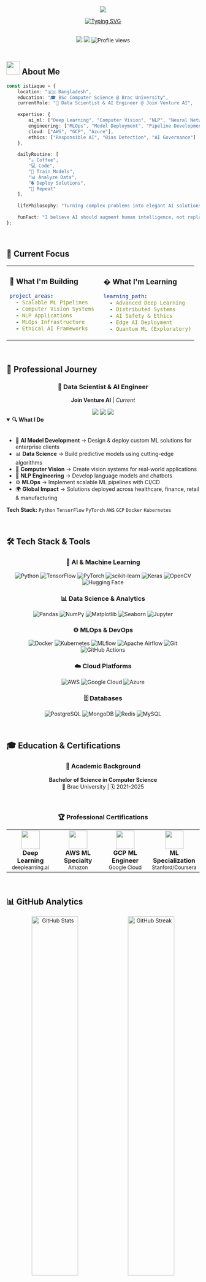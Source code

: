 <div align="center">
  <img src="https://capsule-render.vercel.app/api?type=waving&color=0:667eea,50:764ba2,100:f093fb&height=200&section=header&text=Istiaque%20Ahmed&fontSize=80&fontColor=fff&animation=fadeIn&fontAlignY=38&desc=Machine%20Learning%20Engineer%20|%20AI%20Innovator&descAlignY=55&descAlign=50"/>
</div>

<div align="center">
  
[![Typing SVG](https://readme-typing-svg.demolab.com?font=Fira+Code&size=28&duration=3000&pause=1000&color=667EEA&center=true&vCenter=true&width=600&lines=Building+Intelligent+Systems+%F0%9F%A4%96;ML+Engineer+%2B+AI+Researcher+%F0%9F%A7%A0;Transforming+Data+into+Insights+%F0%9F%9A%80;Open+Source+Enthusiast+%F0%9F%8C%9F)](https://git.io/typing-svg)

</div>

<br/>

<div align="center">
  <a href="https://linkedin.com/in/istiaque-ahmd/"><img src="https://img.shields.io/badge/-LinkedIn-0077B5?style=for-the-badge&logo=Linkedin&logoColor=white"/></a>
  <a href="mailto:istiaque.inbox@gmail.com"><img src="https://img.shields.io/badge/-Email-D14836?style=for-the-badge&logo=Gmail&logoColor=white"/></a>
  <img src="https://komarev.com/ghpvc/?username=IstiaqueAhmd&label=Profile%20Views&color=667eea&style=for-the-badge" alt="Profile views" />
</div>

<br/>

## <img src="https://media.giphy.com/media/iY8CRBdQXODJSCERIr/giphy.gif" width="35"> About Me

```typescript
const istiaque = {
    location: "🇧🇩 Bangladesh",
    education: "🎓 BSc Computer Science @ Brac University",
    currentRole: "🤖 Data Scientist & AI Engineer @ Join Venture AI",
    
    expertise: {
        ai_ml: ["Deep Learning", "Computer Vision", "NLP", "Neural Networks"],
        engineering: ["MLOps", "Model Deployment", "Pipeline Development"],
        cloud: ["AWS", "GCP", "Azure"],
        ethics: ["Responsible AI", "Bias Detection", "AI Governance"]
    },
    
    dailyRoutine: [
        "☕ Coffee",
        "💻 Code",
        "🧠 Train Models", 
        "📊 Analyze Data",
        "� Deploy Solutions",
        "🔁 Repeat"
    ],
    
    lifePhilosophy: "Turning complex problems into elegant AI solutions ✨",
    
    funFact: "I believe AI should augment human intelligence, not replace it! 🤝"
};
```

<br/>


## 🎯 Current Focus

<table>
<tr>
<td width="50%">

### 🚀 What I'm Building
```yaml
project_areas:
  - Scalable ML Pipelines
  - Computer Vision Systems
  - NLP Applications
  - MLOps Infrastructure
  - Ethical AI Frameworks
```

</td>
<td width="50%">

### � What I'm Learning
```yaml
learning_path:
  - Advanced Deep Learning
  - Distributed Systems
  - AI Safety & Ethics
  - Edge AI Deployment
  - Quantum ML (Exploratory)
```

</td>
</tr>
</table>

<br/>

## 💼 Professional Journey

<div align="center">

### 🤖 Data Scientist & AI Engineer
**Join Venture AI** | *Current*

<img src="https://img.shields.io/badge/Impact-200%2B_Businesses-success?style=for-the-badge&logo=target&logoColor=white"/>
<img src="https://img.shields.io/badge/Reach-24%2B_Countries-blue?style=for-the-badge&logo=globe&logoColor=white"/>
<img src="https://img.shields.io/badge/Success_Rate-98%25-brightgreen?style=for-the-badge&logo=checkmarx&logoColor=white"/>

</div>

<details open>
<summary><b>🔍 What I Do</b></summary>
<br/>

- 🧠 **AI Model Development** → Design & deploy custom ML solutions for enterprise clients
- 📊 **Data Science** → Build predictive models using cutting-edge algorithms
- 🎯 **Computer Vision** → Create vision systems for real-world applications
- 💬 **NLP Engineering** → Develop language models and chatbots
- ⚙️ **MLOps** → Implement scalable ML pipelines with CI/CD
- 🌍 **Global Impact** → Solutions deployed across healthcare, finance, retail & manufacturing

**Tech Stack:** `Python` `TensorFlow` `PyTorch` `AWS` `GCP` `Docker` `Kubernetes`

</details>

<br/>

## 🛠️ Tech Stack & Tools

<div align="center">

### 🧠 AI & Machine Learning
![Python](https://img.shields.io/badge/Python-3776AB?style=for-the-badge&logo=python&logoColor=white)
![TensorFlow](https://img.shields.io/badge/TensorFlow-FF6F00?style=for-the-badge&logo=tensorflow&logoColor=white)
![PyTorch](https://img.shields.io/badge/PyTorch-EE4C2C?style=for-the-badge&logo=pytorch&logoColor=white)
![scikit-learn](https://img.shields.io/badge/scikit--learn-F7931E?style=for-the-badge&logo=scikit-learn&logoColor=white)
![Keras](https://img.shields.io/badge/Keras-D00000?style=for-the-badge&logo=keras&logoColor=white)
![OpenCV](https://img.shields.io/badge/OpenCV-5C3EE8?style=for-the-badge&logo=opencv&logoColor=white)
![Hugging Face](https://img.shields.io/badge/Hugging%20Face-FFD21E?style=for-the-badge&logo=huggingface&logoColor=black)

### 📊 Data Science & Analytics
![Pandas](https://img.shields.io/badge/Pandas-150458?style=for-the-badge&logo=pandas&logoColor=white)
![NumPy](https://img.shields.io/badge/NumPy-013243?style=for-the-badge&logo=numpy&logoColor=white)
![Matplotlib](https://img.shields.io/badge/Matplotlib-11557c?style=for-the-badge&logo=plotly&logoColor=white)
![Seaborn](https://img.shields.io/badge/Seaborn-3776AB?style=for-the-badge&logo=python&logoColor=white)
![Jupyter](https://img.shields.io/badge/Jupyter-F37626?style=for-the-badge&logo=Jupyter&logoColor=white)

### ⚙️ MLOps & DevOps
![Docker](https://img.shields.io/badge/Docker-2496ED?style=for-the-badge&logo=docker&logoColor=white)
![Kubernetes](https://img.shields.io/badge/Kubernetes-326CE5?style=for-the-badge&logo=kubernetes&logoColor=white)
![MLflow](https://img.shields.io/badge/MLflow-0194E2?style=for-the-badge&logo=mlflow&logoColor=white)
![Apache Airflow](https://img.shields.io/badge/Airflow-017CEE?style=for-the-badge&logo=Apache%20Airflow&logoColor=white)
![Git](https://img.shields.io/badge/Git-F05032?style=for-the-badge&logo=git&logoColor=white)
![GitHub Actions](https://img.shields.io/badge/GitHub_Actions-2088FF?style=for-the-badge&logo=github-actions&logoColor=white)

### ☁️ Cloud Platforms
![AWS](https://img.shields.io/badge/AWS-232F3E?style=for-the-badge&logo=amazon-aws&logoColor=white)
![Google Cloud](https://img.shields.io/badge/GCP-4285F4?style=for-the-badge&logo=google-cloud&logoColor=white)
![Azure](https://img.shields.io/badge/Azure-0089D6?style=for-the-badge&logo=microsoft-azure&logoColor=white)

### 🗄️ Databases
![PostgreSQL](https://img.shields.io/badge/PostgreSQL-316192?style=for-the-badge&logo=postgresql&logoColor=white)
![MongoDB](https://img.shields.io/badge/MongoDB-4EA94B?style=for-the-badge&logo=mongodb&logoColor=white)
![Redis](https://img.shields.io/badge/Redis-DC382D?style=for-the-badge&logo=redis&logoColor=white)
![MySQL](https://img.shields.io/badge/MySQL-005C84?style=for-the-badge&logo=mysql&logoColor=white)

</div>

<br/>

## 🎓 Education & Certifications

<div align="center">

### 🏫 Academic Background
**Bachelor of Science in Computer Science**  
📍 Brac University | 🗓️ 2021-2025

<br/>

### 🏆 Professional Certifications

<table>
<tr>
<td align="center" width="25%">
<img src="https://img.icons8.com/color/96/000000/tensorflow.png" width="48"/><br/>
<b>Deep Learning</b><br/>
<sub>deeplearning.ai</sub>
</td>
<td align="center" width="25%">
<img src="https://img.icons8.com/color/96/000000/amazon-web-services.png" width="48"/><br/>
<b>AWS ML Specialty</b><br/>
<sub>Amazon</sub>
</td>
<td align="center" width="25%">
<img src="https://img.icons8.com/color/96/000000/google-cloud.png" width="48"/><br/>
<b>GCP ML Engineer</b><br/>
<sub>Google Cloud</sub>
</td>
<td align="center" width="25%">
<img src="https://img.icons8.com/fluency/96/000000/brain.png" width="48"/><br/>
<b>ML Specialization</b><br/>
<sub>Stanford/Coursera</sub>
</td>
</tr>
</table>

</div>

<br/>


## 📊 GitHub Analytics

<div align="center">
  <img width="49%" src="https://github-readme-stats.vercel.app/api?username=IstiaqueAhmd&show_icons=true&theme=radical&hide_border=true&bg_color=0D1117&title_color=667eea&icon_color=667eea&text_color=c9d1d9" alt="GitHub Stats"/>
  <img width="49%" src="https://github-readme-streak-stats.herokuapp.com/?user=IstiaqueAhmd&theme=radical&hide_border=true&background=0D1117&stroke=667eea&ring=667eea&fire=667eea&currStreakLabel=667eea" alt="GitHub Streak"/>
</div>

<div align="center">
  <img width="49%" src="https://github-readme-stats.vercel.app/api/top-langs/?username=IstiaqueAhmd&layout=compact&theme=radical&hide_border=true&bg_color=0D1117&title_color=667eea&text_color=c9d1d9&langs_count=8" alt="Top Languages"/>
  <img width="49%" src="https://github-readme-activity-graph.vercel.app/graph?username=IstiaqueAhmd&theme=react-dark&hide_border=true&bg_color=0D1117&color=667eea&line=667eea&point=FFFFFF" alt="Contribution Graph"/>
</div>

<div align="center">
  <img src="https://github-profile-trophy.vercel.app/?username=IstiaqueAhmd&theme=radical&no-frame=true&no-bg=true&row=1&column=7" width="100%" alt="GitHub Trophies"/>
</div>

<br/>

## 🎨 Featured Projects

<div align="center">

<!-- Add your actual repositories here -->
[![Readme Card](https://github-readme-stats.vercel.app/api/pin/?username=IstiaqueAhmd&repo=your-awesome-project&theme=radical&hide_border=true&bg_color=0D1117&title_color=667eea&icon_color=667eea&text_color=c9d1d9)](https://github.com/IstiaqueAhmd)
[![Readme Card](https://github-readme-stats.vercel.app/api/pin/?username=IstiaqueAhmd&repo=another-cool-project&theme=radical&hide_border=true&bg_color=0D1117&title_color=667eea&icon_color=667eea&text_color=c9d1d9)](https://github.com/IstiaqueAhmd)

</div>

<details>
<summary><b>💡 Project Highlights</b></summary>
<br/>

### 🚀 What I'm Working On
- 🧠 **Deep Learning Framework** - Custom neural network library
- 🎯 **Computer Vision Pipeline** - Real-time object detection system
- 💬 **NLP Chatbot** - Context-aware conversational AI
- 📊 **MLOps Platform** - Automated model deployment system
- 🔬 **Research Projects** - Exploring novel ML architectures

*Check out my repositories for more exciting projects!*

</details>

<br/>

## 💡 Interests & Passions

<table>
<tr>
<td width="33%" align="center">
<img src="https://img.icons8.com/fluency/96/000000/artificial-intelligence.png" width="64"/><br/>
<b>AI & Deep Learning</b><br/>
<sub>Neural Networks • Transfer Learning<br/>Model Optimization</sub>
</td>
<td width="33%" align="center">
<img src="https://img.icons8.com/fluency/96/000000/camera.png" width="64"/><br/>
<b>Computer Vision</b><br/>
<sub>Object Detection • Image Segmentation<br/>Video Analytics</sub>
</td>
<td width="33%" align="center">
<img src="https://img.icons8.com/fluency/96/000000/talk-male.png" width="64"/><br/>
<b>Natural Language</b><br/>
<sub>LLMs • Text Analytics<br/>Sentiment Analysis</sub>
</td>
</tr>
<tr>
<td width="33%" align="center">
<img src="https://img.icons8.com/fluency/96/000000/cloud.png" width="64"/><br/>
<b>MLOps & Cloud</b><br/>
<sub>Model Deployment • CI/CD<br/>Scalable Infrastructure</sub>
</td>
<td width="33%" align="center">
<img src="https://img.icons8.com/fluency/96/000000/api-settings.png" width="64"/><br/>
<b>Open Source</b><br/>
<sub>Contributing • Collaboration<br/>Community Building</sub>
</td>
<td width="33%" align="center">
<img src="https://img.icons8.com/fluency/96/000000/scales.png" width="64"/><br/>
<b>AI Ethics</b><br/>
<sub>Responsible AI • Fairness<br/>Transparency</sub>
</td>
</tr>
</table>

<br/>

## 🤝 Let's Connect!

<div align="center">

### 📬 Reach Out To Me

<a href="https://linkedin.com/in/istiaque-ahmd/">
  <img src="https://img.shields.io/badge/LinkedIn-0077B5?style=for-the-badge&logo=linkedin&logoColor=white" alt="LinkedIn"/>
</a>
<a href="mailto:istiaque.inbox@gmail.com">
  <img src="https://img.shields.io/badge/Gmail-D14836?style=for-the-badge&logo=gmail&logoColor=white" alt="Email"/>
</a>
<a href="#">
  <img src="https://img.shields.io/badge/Twitter-1DA1F2?style=for-the-badge&logo=twitter&logoColor=white" alt="Twitter"/>
</a>
<a href="#">
  <img src="https://img.shields.io/badge/Medium-12100E?style=for-the-badge&logo=medium&logoColor=white" alt="Medium"/>
</a>
<a href="#">
  <img src="https://img.shields.io/badge/Portfolio-FF5722?style=for-the-badge&logo=google-chrome&logoColor=white" alt="Portfolio"/>
</a>

<br/><br/>

### 💼 I'm Open For

<table>
<tr>
<td align="center" width="20%">
🔬<br/><b>Research<br/>Collaborations</b>
</td>
<td align="center" width="20%">
💼<br/><b>Full-Time<br/>Opportunities</b>
</td>
<td align="center" width="20%">
🎯<br/><b>Freelance<br/>Projects</b>
</td>
<td align="center" width="20%">
🎤<br/><b>Speaking<br/>Engagements</b>
</td>
<td align="center" width="20%">
📝<br/><b>Technical<br/>Writing</b>
</td>
</tr>
</table>

<br/>

### ☕ Support My Work

If you find my work helpful or interesting, consider:
- ⭐ Starring my repositories
- � Sharing my projects
- 💬 Providing feedback
- 🤝 Collaborating on open source

</div>

<br/>

---

<div align="center">

### � Quote of the Day

![Quote](https://quotes-github-readme.vercel.app/api?type=horizontal&theme=radical)

<br/>

**"Building the future, one algorithm at a time"** ✨

<br/>

<img src="https://komarev.com/ghpvc/?username=IstiaqueAhmd&label=Profile%20Views&color=667eea&style=for-the-badge" alt="Profile Views"/>
<img src="https://img.shields.io/github/followers/IstiaqueAhmd?label=Followers&style=for-the-badge&color=764ba2&logo=github" alt="Followers"/>

<br/><br/>

Made with ❤️ and lots of ☕

</div>

<div align="center">
  <img src="https://capsule-render.vercel.app/api?type=waving&color=0:667eea,50:764ba2,100:f093fb&height=120&section=footer"/>
</div>
